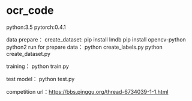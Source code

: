# ocr_code
python:3.5
pytorch:0.4.1

data prepare：
create_dataset:
pip install lmdb
pip install opencv-python
python2
run for prepare data：
python create_labels.py
python create_dataset.py

training：
python train.py

test model：
python test.py

competition url：https://bbs.pinggu.org/thread-6734039-1-1.html

